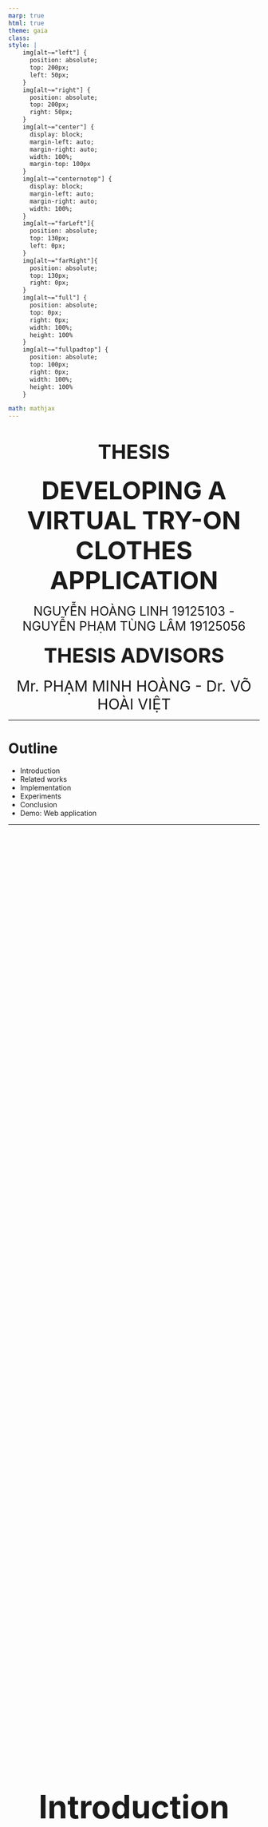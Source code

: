 ```yaml
---
marp: true
html: true
theme: gaia
class: 
style: |
    img[alt~="left"] {
      position: absolute;
      top: 200px;
      left: 50px;
    }
    img[alt~="right"] {
      position: absolute;
      top: 200px;
      right: 50px;
    }
    img[alt~="center"] {
      display: block;
      margin-left: auto;
      margin-right: auto;
      width: 100%;
      margin-top: 100px
    }
    img[alt~="centernotop"] {
      display: block;
      margin-left: auto;
      margin-right: auto;
      width: 100%;
    }
    img[alt~="farLeft"]{
      position: absolute;
      top: 130px;
      left: 0px;
    }
    img[alt~="farRight"]{
      position: absolute;
      top: 130px;
      right: 0px;
    }
    img[alt~="full"] {
      position: absolute;
      top: 0px;
      right: 0px;
      width: 100%;
      height: 100%
    }
    img[alt~="fullpadtop"] {
      position: absolute;
      top: 100px;
      right: 0px;
      width: 100%;
      height: 100%
    }

math: mathjax
---
```

<div style="text-align:center">

# <span style="font-size:40px">THESIS</span>

### <span style="font-size:50px">DEVELOPING A VIRTUAL TRY-ON CLOTHES APPLICATION</span>

<span style="font-size:25px">NGUYỄN HOÀNG LINH 19125103 - NGUYỄN PHẠM TÙNG LÂM 19125056</span>

#### <span style="font-size:40px">THESIS ADVISORS</span>

<span style="font-size:30px">Mr. PHẠM MINH HOÀNG - Dr. VÕ HOÀI VIỆT</span>

</div>

---
# Outline
- Introduction
- Related works 
- Implementation 
- Experiments
- Conclusion
- Demo: Web application

---
<div style="display:flex;justify-content:center;align-items:center;height:100%">
  
### <span style="font-size:64px;text-align:center">Introduction</span>
</div>

---
# Motivation

|                 |                     |
|-----------------|---------------------|
| **Traditional Shopping** | **Online Shopping**     |
| Require visit stores physically | Convenience         |
| Limited inventory | Wider range of products
| Able to try-on clothes | Unable to try on clothes |
| <div style="text-align:center"><img src="Traditional%20Shopping.png" alt="Traditional Shopping" width="400"/> | <div style="text-align:center"><img src="Online%20Shopping.png" alt="Online Shopping" width="350"/> |

---
# Virtual Try-On Application
- Digitally trying on garments or accessories in a virtual environment
- Approach: Image-based virtual try-on
- Scope:
  - Input: A human image and a cloth image 
  - Output: Image of the human wearing the target cloth
  - Human Image captured from a front view, with a clear background and minimal noise

---

# Our Approach
- Focus on HR-VITON model, a promising image-based virtual try-on approach
- Goal: 
  - Investigate and improve the performance of the model by exploring different loss functions
  - Develop a web application system

---
<div style="display:flex;justify-content:center;align-items:center;height:100%">
  
### <span style="font-size:64px;text-align:center">Related Works</span>
</div>

---

# Several approaches to Virtual Try-on

- Image-based (2D) virtual try-on

- 3D virtual try-on

- Multi-pose guided virtual try-on

- Virtual try-on with diffusion models

---
# Image-based Virtual Try-on

- Involves modules for segmentation, warping, and fusion

- Generates map identifying body areas for clothing

- Warps clothing image to match areas 

- Fuses warped clothing with person image

- Notable works: VITON, CP-VTON, VTNFPs

---
# 3D Virtual Try-on 

- Employs 3D models of clothing and humans

- Can simulate cloth behavior and physics

- Allows control over clothing fit and customization

- More complex algorithms and computations

- Notable works:  DeepWrinkles, TailorNet, M3D-VTON


---
# Multi-Pose Guided Virtual Try-on

- Enables clothing transfer in diverse poses

- Overcomes challenges like occlusions and misalignment

- Notable works: MG-VTON, SPG-VTON

---
# Virtual Try-on with Diffusion Models

- Uses diffusion models like DDPM instead of GANs

- Provides more control over quality and diversity

- More stable training process

- Notable works: TryOnDiffusion, LaDI-VTON

---
<!-- ---

# Chapter 3: Foundation


---

## Generative Adversarial Networks (GANs)
![h:250 centernotop](Network.png)

<div style="color: white; font-size: 30px; margin-top: 30px; text-align: center; ">
  <b>Gan architecture</b>
</div>

- Generator network (G)
- Discriminator network (D) 

---


# Generator Network

- Creates synthetic samples $x = G(z)$
- Learns to map noise $z \sim p_z$ to real data distribution $p_{data}$
- Output becomes increasingly realistic during training

---

# Discriminator Network

- Classifies real vs. generated samples 
- Identifies features that characterize real data
- Optimized to accurately classify real and fake samples

---
# GAN Formulation

Generator objective:
$$\min_G \mathbb{E}_{z \sim p_z(z)} [ \log(1 - D(G(z)))]$$

Discriminator objective: 
$$\max_D \mathbb{E}_{x \sim p_{data}(x)}[\log D(x)] + \mathbb{E}_{z \sim p_z(z)}[\log(1 - D(G(z)))]$$

Adversarial minimax game between G and D.

---

# Training GANs 

- Generator aims to minimize loss by fooling discriminator
- Discriminator aims to maximize loss by detecting fake samples
- Loss gradients update network parameters

---

# GAN Problems

Common challenges:

- Mode collapse 
- Non-convergence  
- Vanishing gradients

Ongoing research to address these issues.

---

# GAN Loss Variants 

Modified losses can improve training:

- Least squares loss
- Hinge loss 
- Feature matching loss

Help address vanishing gradients, mode collapse, etc.

--- -->


<div style="display:flex;justify-content:center;align-items:center;height:100%">
  
### <span style="font-size:64px;text-align:center">Implementation</span>
</div>


---
<div style="display:flex;justify-content:left;align-items:center;height:5px">
  
### <span style="font-size:60px;">System Overview</span>
</div>

![w:1100 centernotop](framework.png)




---

# Preprocessing Module

![width:700 centernotop](pre-processing.png)

---

![width:700 centernotop](pre-processing_agnostic.png)

<div style="color: black; font-size: 30px; margin-top: 30px; text-align: center; ">
  <b>Clothing-agnostic Processing Flow </b>
</div>

---

### Try-On Condition Module

<!-- Input:

- Clothing image $c$, Cloth mask $c_m$
- Denpose $P$

Output:

- Warped clothing image $\hat{I}_c$ 
- Cloth mask segmentation $\hat{S}_c$
- Segmentation map $\hat{S}$

--- -->
<!-- # Generator Architecture -->

<!-- - Two encoders  
- Four feature fusion blocks
- Condition Aligning stage -->
<!-- 
![h:550 w:900 centernotop](Generator.png) -->


---

## Generator architecture
![centernotop](Generator.png)

<!-- <div style="color: white; font-size: 30px; margin-top: 150px; margin-left:700px ">
<b>Generator Architecture</b>

- Two encoders  
- Four feature fusion blocks
- Condition Aligning stage --> -->

<!-- </div> -->

---

### Feature Fusion Blocks

<!-- - Has two routes: the flow pathway and the seg pathway.
- Takes two inputs, $F_{f_{i-1}}$ and $F_{s_{i-1}}$.
- The two pathways communicate with each other to determine $F_{f_i}$ and $F_{s_i}$ simultaneously. -->


![w:700 centernotop](Feature_Fusion_Block.png)


---

### Condition Aligning

- Aligns segmentation map $\hat{S}$ with clothing item $c$: 

$$\hat{S}_{logit} = \begin{cases} 
\hat{S}_{raw}^{k,i,j} & \text{if } k \neq C \\
\hat{S}_{raw}^{k,i,j} \cdot W(c_m,F_f) & \text{if } k = C  
\end{cases}$$

$$\hat{S}= \sigma (\hat{S}_{logit})$$ 

- Remove occlusion and get final $\hat{S}_c$ and $\hat{I}_c$.
---
<div style="margin-left:120px">
<div style="display:flex;justify-content:left;align-items:center;height:5px; width:">
  
### <span style="font-size:32px;">Multiscale Discriminator</span>
<div style="display:flex;margin-left:200px; align-items:center;height:5px">
  
### <span style="font-size:32px;margin-:80px">N-Layer Subdiscriminator</span>
</div>
</div>


![h:570 farLeft](Discriminator.png)
![h:570 farRight](SubDiscriminator.png)


---
### Training Try-On Condition module
- Cross-entropy loss

$\mathcal{L}_{CE} = L(S, \hat{S}) = - [S \log p(S|\hat{S})+(1-S)\log(1-p(S|\hat{S}))] \tag{4.4}$

- L1 loss

$\mathcal{L}_{L1} =  \sum_{i=0}^3 w_i  .\left| \left|W(c_m,F_{f_i})-S_c \right| \right|_1 +||\hat{S_c}- S_c||_1 \tag{4.5}$

- VGG loss

$\mathcal{L}_{VGG} = \sum_{i=0}^3 w_i  . \phi(W(c,F_{f_i}),I_c) + \phi(\hat{I_c},I_c) \tag{4.6}$

---

### Training Try-On Condition module
- Loss TV

$\mathcal{L}_{TV}= ||\nabla F_{f4}|| \tag{4.7}$

- Least square GAN loss

$\mathcal{L}_{cGAN}=\underset{G}{min}V_{LS}(G)= \frac{1}{2}E_{z\sim p_{z}(z)} \left[\left(D\left(G(z)\right)-1\right)^2\right] \tag{4.9}$


---

# Training Try-On Condition module

Generator loss:

$$\mathcal{L}_{TOCG} = \lambda_{CE} \mathcal{L}_{CE} + \mathcal{L}_{cGAN} + \lambda_{L1}\mathcal{L}_{L1} + \mathcal{L}_{VGG} + \lambda_{TV}\mathcal{L}_{TV}$$

Discriminator loss:

$$\mathcal{L}_{D}^{LS} = \frac{1}{2}\mathbb{E}_{S\sim p_{data}(S)}[(D(S)-1)^2] + \frac{1}{2}\mathbb{E}_{z\sim p_z(z)}[D(G(z))^2]$$

---

### Try-on Image Generator architecture

![width:1200 centernotop](ImageGenerator.png)


---
### SPADE Residual Block

![width:1000 centernotop](ResBlock.png)

---
### Training Try-On Image
L1 loss

$\mathcal{L}_{L1} =  ||\hat{I}- I||_1 \tag{4.12}$

Feature Matching loss

$\mathcal{L}_{FM}=\frac{1}{k}\sum_{i=0}^{k-1}||Di(G(z)) - Di(I_i)||_1 \tag{4.13} \label{eq:FM}$

---
### Training Try-On Image
Apply different loss to $\mathcal{L}_{TOIG}^{cGAN}$ in each experiment
- Hinge Loss
- Least square loss
- Cross Entropy

---

### Training Try-On Image

Generator loss: 

$$\mathcal{L}_{TOIG} = \mathcal{L}_{TOIG}^{cGAN} + \lambda_{TOIG}^{VGG}\mathcal{L}_{TOIG}^{VGG} + \lambda_{TOIG}^{FM}\mathcal{L}_{TOIG}^{FM} + \lambda_{TOIG}^{L1}\mathcal{L}_{TOIG}^{L1}$$

Discriminator loss:

$\mathcal{L}_{D} = -\mathbb{E}_{I\sim p_{data}}[\text{max}(0, -1 + D(I))] - \mathbb{E}_{z\sim p_z}[\text{max}(0, -1 - D(\hat{I}))]$$

---

<div style="display:flex;justify-content:center;align-items:center;height:100%">
  
### <span style="font-size:64px;text-align:center">Experiments</span>
</div>

---

# Dataset

- High-resolution virtual try-on dataset from VITON-HD
- 13,679 frontal-view woman and top clothing image pairs
- 1024 x 768 resolution
- 11,647 pairs for training, 2,032 for testing

<div style="display:flex;justify-content:center">

<img src="human_01.jpg" alt="Image 1" width="200"/>
<img src="cloth_01.jpg" alt="Image 2" width="200"/>
<img src="human_02.jpg" alt="Image 3" width="200"/>
<img src="cloth_02.jpg" alt="Image 4" width="200"/>

</div>

---
 # Evaluation Metrics
 - SSIM
 $SSIM(x, y) = \frac{(2\mu_x\mu_y + C_1)(2\sigma_{xy} + C_2)}{(\mu_x^2 + \mu_y^2 + C_1)(\sigma_x^2 + \sigma_y^2 + C_2)}$

 - MSE
 $MSE(x, y) = \frac{1}{n}\sum_{i=1}^{n}(x_i - y_i)^2$

 - LPIPS
 $LPIPS(x, y) = \frac{1}{N}\sum_{i=1}^{N}|f_i(x) - f_i(y)|_2$

---
# Experiments

- Goal: Investigate and improve generator model performance by exploring different loss functions
- Focus: Loss function of Try-On Image module includes GAN loss, L1 loss, and Feature Matching (FM) loss.
- GAN loss function:
  - Cross-Entropy (CE) GAN loss
  - Least Square (LS) GAN loss
  - Hinge GAN loss

---

# Experiments
Two experiments conducted:
- Experiment 1:
Investigate impact of L1 and FM losses on generator performance and find optimal set of lambda values for generator loss function

- Experiment 2:
Analyze specific impact of each GAN loss function in combination with L1 and FM on performance of generator model

---

## Experiment 1: L1 vs. FM Loss

![width:650 centernotop](Exp1-table.png)

---
## Experiment 1: L1 vs. FM Loss

![width:600 centernotop](Exp1-chart.png)

---

## Experiment 1: L1 vs. FM Loss
### Keys finding
- L1 and FM losses improve generator performance 
- FM more impactful than L1
---

## Experiment 2: GAN Losses

![width:500 centernotop](Exp2-table.png)

---

## Experiment 2: GAN Losses

![width:700 centernotop](Exp2-chart.png)

---

## Experiment 2: GAN Losses
### Keys finding
- GAN loss combined with L1 and FM acan significantly impact the performance of a generator
- Cross-Entropy (CE) GAN loss function is the most effective for this particular task

---
## Application Overview


- Input: A human image and a cloth image
- Output: Generated image of the human wearing the cloth
- Architecture: Microservice 
- Programming language: Python
- Communication between services: gRPC
- User Interface: Streamlit
- Deploy: Docker

--- 

## Application

![width:1000 centernotop](application.png)

---

## Application Pipeline

![width:900 centernotop](app-pipeline.png)

---
<!-- ## Discussion



--- -->

## Limitations

- HR-VITON model requires resource intensive for training.
- Complex pre-processing.
- Application works but slow runtime, particularly segmentation map of the human.
- Pre-processing must match dataset
  
---

<div style="display:flex;justify-content:center;align-items:center;height:100%">
  
### <span style="font-size:64px;text-align:center">Conclusion</span>
</div>

---

# Conclusion

- Achieved promising results for virtual try-on application
- Provided insights into effectiveness of loss functions when training HR-VITON model
- Web application makes research accessible
- Future research: Optimizing the pre-processing steps and exploring alternative models